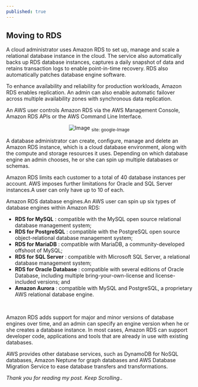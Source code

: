 ```yaml
---
published: true
---
```

## Moving to RDS 

A cloud administrator uses Amazon RDS to set up, manage and scale a relational database instance in the cloud. The service also automatically backs up RDS database instances, captures a daily snapshot of data and retains transaction logs to enable point-in-time recovery. RDS also automatically patches database engine software.

To enhance availability and reliability for production workloads, Amazon RDS enables replication. An admin can also enable automatic failover across multiple availability zones with synchronous data replication.

An AWS user controls Amazon RDS via the AWS Management Console, Amazon RDS APIs or the AWS Command Line Interface.

<center>
<img src="{{site.baseurl}}/assets/images/Rds.png" alt="Image">
<sub>site: google-Image</sub>
</center>

 
A database administrator can create, configure, manage and delete an Amazon RDS instance, which is a cloud database environment, along with the compute and storage resources it uses. Depending on which database engine an admin chooses, he or she can spin up multiple databases or schemas.

Amazon RDS limits each customer to a total of 40 database instances per account. AWS imposes further limitations for Oracle and SQL Server instances.A user can only have up to 10 of each.

Amazon RDS database engines.An AWS user can spin up six types of database engines within Amazon RDS:

- **RDS for MySQL** : compatible with the MySQL open source relational database management system;
- **RDS for PostgreSQL** : compatible with the PostgreSQL open source object-relational database management system;
- **RDS for MariaDB** : compatible with MariaDB, a community-developed offshoot of MySQL;
- **RDS for SQL Server** : compatible with Microsoft SQL Server, a relational database management system;
- **RDS for Oracle Database** : compatible with several editions of Oracle Database, including multiple bring-your-own-license and license-included versions; and
- **Amazon Aurora** : compatible with MySQL and PostgreSQL, a proprietary AWS relational database engine.
 
 
 <br>
 
   Amazon RDS adds support for major and minor versions of database engines over time, and an admin can specify an engine version when he or she creates a database instance. In most cases, Amazon RDS can support developer code, applications and tools that are already in use with existing databases.

AWS provides other database services, such as DynamoDB for NoSQL databases, Amazon Neptune for graph databases and AWS Database Migration Service to ease database transfers and transformations.

_Thank you for reading my post. Keep Scrolling.._
